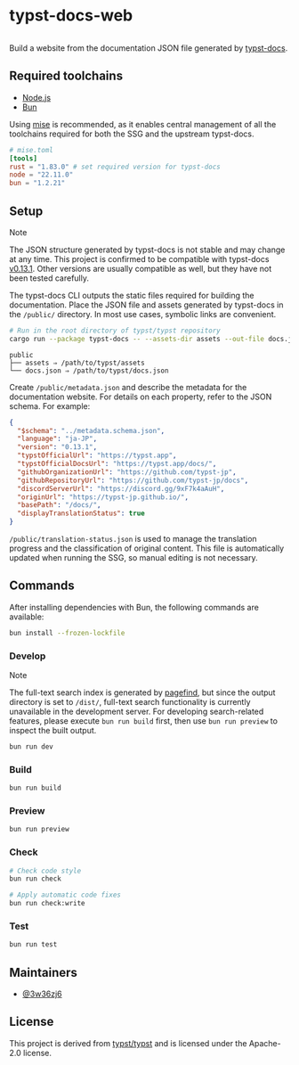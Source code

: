 # typst-docs-web

<div align="center">
  <img src="./images/preview.png" alt="">
</div>

Build a website from the documentation JSON file generated by [typst-docs](https://github.com/typst/typst/blob/main/docs/Cargo.toml#L2).

## Required toolchains

- [Node.js](https://nodejs.org/)
- [Bun](https://bun.sh/)

Using [mise](https://mise.jdx.dev/) is recommended, as it enables central management of all the toolchains required for both the SSG and the upstream typst-docs.

```toml
# mise.toml
[tools]
rust = "1.83.0" # set required version for typst-docs
node = "22.11.0"
bun = "1.2.21"
```

## Setup

> [!NOTE]
> The JSON structure generated by typst-docs is not stable and may change at any time. This project is confirmed to be compatible with typst-docs [v0.13.1](https://github.com/typst/typst/tree/v0.13.1). Other versions are usually compatible as well, but they have not been tested carefully.

The typst-docs CLI outputs the static files required for building the documentation. Place the JSON file and assets generated by typst-docs in the `/public/` directory. In most use cases, symbolic links are convenient.

```sh
# Run in the root directory of typst/typst repository
cargo run --package typst-docs -- --assets-dir assets --out-file docs.json --base /docs/
```

```plaintext
public
├── assets ⇒ /path/to/typst/assets
└── docs.json ⇒ /path/to/typst/docs.json
```

Create `/public/metadata.json` and describe the metadata for the documentation website. For details on each property, refer to the JSON schema. For example:

```json
{
  "$schema": "../metadata.schema.json",
  "language": "ja-JP",
  "version": "0.13.1",
  "typstOfficialUrl": "https://typst.app",
  "typstOfficialDocsUrl": "https://typst.app/docs/",
  "githubOrganizationUrl": "https://github.com/typst-jp",
  "githubRepositoryUrl": "https://github.com/typst-jp/docs",
  "discordServerUrl": "https://discord.gg/9xF7k4aAuH",
  "originUrl": "https://typst-jp.github.io/",
  "basePath": "/docs/",
  "displayTranslationStatus": true
}
```

`/public/translation-status.json` is used to manage the translation progress and the classification of original content. This file is automatically updated when running the SSG, so manual editing is not necessary.

## Commands

After installing dependencies with Bun, the following commands are available:

```sh
bun install --frozen-lockfile
```

### Develop

> [!NOTE]
> The full-text search index is generated by [pagefind](https://pagefind.app/), but since the output directory is set to `/dist/`, full-text search functionality is currently unavailable in the development server. For developing search-related features, please execute `bun run build` first, then use `bun run preview` to inspect the built output.

```sh
bun run dev
```

### Build

```sh
bun run build
```

### Preview

```sh
bun run preview
```

### Check

```sh
# Check code style
bun run check

# Apply automatic code fixes
bun run check:write
```

### Test

```sh
bun run test
```

## Maintainers

- [@3w36zj6](https://github.com/3w36zj6)

## License

This project is derived from [typst/typst](https://github.com/typst/typst) and is licensed under the Apache-2.0 license.
